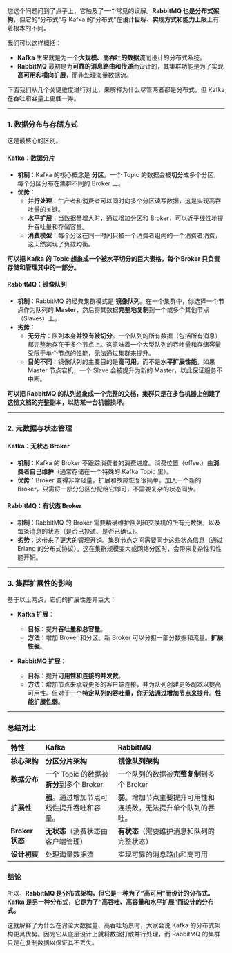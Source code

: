 您这个问题问到了点子上，它触及了一个常见的误解。**RabbitMQ 也是分布式架构**，但它的“分布式”与 Kafka 的“分布式”在**设计目标、实现方式和能力上限**上有着根本的不同。

我们可以这样概括：
*   **Kafka** 生来就是为一个**大规模、高吞吐的数据流**而设计的分布式系统。
*   **RabbitMQ** 最初是为**可靠的消息路由和传递**而设计的，其集群功能是为了实现**高可用和横向扩展**，而非处理海量数据流。

下面我们从几个关键维度进行对比，来解释为什么尽管两者都是分布式，但 Kafka 在吞吐和容量上更胜一筹。

---

### 1. 数据分布与存储方式

这是最核心的区别。

#### Kafka：数据分片

*   **机制**：Kafka 的核心概念是 **分区**。一个 Topic 的数据会被**切分**成多个分区，每个分区分布在集群不同的 Broker 上。
*   **优势**：
    *   **并行处理**：生产者和消费者可以同时向多个分区读写数据，这是实现高吞吐量的关键。
    *   **水平扩展**：当数据量增大时，通过增加分区和 Broker，可以近乎线性地提升吞吐量和存储容量。
    *   **消费模型**：每个分区在同一时间只被一个消费者组内的一个消费者消费，这天然实现了负载均衡。

**可以把 Kafka 的 Topic 想象成一个被水平切分的巨大表格，每个 Broker 只负责存储和管理其中的一部分。**

#### RabbitMQ：镜像队列

*   **机制**：RabbitMQ 的经典集群模式是 **镜像队列**。在一个集群中，你选择一个节点作为队列的 **Master**，然后将其数据**完整地复制**到一个或多个其他节点（Slaves）上。
*   **劣势**：
    *   **无分片**：队列本身**并没有被切分**。一个队列的所有数据（包括所有消息）都完整地存在于多个节点上。这意味着一个大型队列的吞吐量和存储容量受限于单个节点的性能，无法通过集群来提升。
    *   **目的不同**：镜像队列的主要目的是**高可用**，而不是**水平扩展性能**。如果 Master 节点宕机，一个 Slave 会被提升为新的 Master，以此保证服务不中断。

**可以把 RabbitMQ 的队列想象成一个完整的文档，集群只是在多台机器上创建了这份文档的完整副本，以防某一台机器损坏。**

---

### 2. 元数据与状态管理

#### Kafka：无状态 Broker

*   **机制**：Kafka 的 Broker 不跟踪消费者的消费进度。消费位置（offset）由**消费者自己维护**（通常存储在一个特殊的 Kafka Topic 里）。
*   **优势**：Broker 变得非常轻量，扩展和故障恢复很简单。加入一个新的 Broker，只需将一部分分区分配给它即可，不需要复杂的状态同步。

#### RabbitMQ：有状态 Broker

*   **机制**：RabbitMQ 的 Broker 需要精确维护队列和交换机的所有元数据，以及每条消息的状态（是否已投递、是否已确认）。
*   **劣势**：这带来了更大的管理开销。集群节点之间需要同步这些状态信息（通过 Erlang 的分布式协议），这在集群规模变大或网络分区时，会带来复杂性和性能开销。

---

### 3. 集群扩展性的影响

基于以上两点，它们的扩展性差异巨大：

*   **Kafka 扩展**：
    *   **目标**：提升**吞吐量和总容量**。
    *   **方法**：增加 Broker 和分区。新 Broker 可以分担一部分数据和流量。**扩展性强**。

*   **RabbitMQ 扩展**：
    *   **目标**：提升**可用性和连接的并发数**。
    *   **方法**：增加节点来承载更多的客户端连接，并为队列创建更多副本以提高可用性。但对于一个**特定队列的吞吐量，你无法通过增加节点来提升**。**性能扩展性弱**。

---

### 总结对比

| 特性           | Kafka                                      | RabbitMQ                                                     |
| :------------- | :----------------------------------------- | :----------------------------------------------------------- |
| **核心架构**   | **分区分片架构**                           | **镜像队列架构**                                             |
| **数据分布**   | 一个 Topic 的数据被**拆分**到多个 Broker   | 一个队列的数据被**完整复制**到多个 Broker                    |
| **扩展性**     | **强**。通过增加节点可线性提升吞吐和容量。 | **弱**。增加节点主要提升可用性和连接数，无法提升单个队列的吞吐。 |
| **Broker状态** | **无状态**（消费状态由客户端管理）         | **有状态**（需要维护消息和队列的完整状态）                   |
| **设计初衷**   | 处理海量数据流                             | 实现可靠的消息路由和高可用                                   |

### 结论

所以，**RabbitMQ 是分布式架构，但它是一种为了“高可用”而设计的分布式。Kafka 是另一种分布式，它是为了“高吞吐、高容量和水平扩展”而设计的分布式。**

这就解释了为什么在讨论大数据量、高吞吐场景时，大家会说 Kafka 的分布式架构更具优势。因为它从底层设计上就将数据打散并行处理，而 RabbitMQ 的集群只是在复制数据以保证其不丢失。